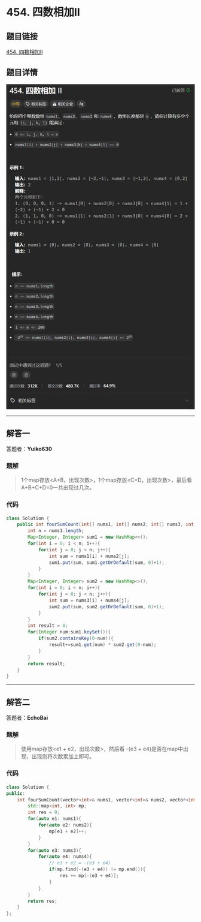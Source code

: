 # 454. 四数相加II
## 题目链接  
[454. 四数相加II](https://leetcode.cn/problems/4sum-ii/description/)
## 题目详情
![题目图片](Img/454.png)

***
## 解答一
答题者：**Yuiko630**

### 题解
>1个map存放<A+B，出现次数>，1个map存放<C+D，出现次数>，最后看A+B+C+D=0一共出现过几次。

### 代码
``` Java
class Solution {
    public int fourSumCount(int[] nums1, int[] nums2, int[] nums3, int[] nums4) {
        int n = nums1.length;
        Map<Integer, Integer> sum1 = new HashMap<>();
        for(int i = 0; i < n; i++){
            for(int j = 0; j < n; j++){
                int sum = nums1[i] + nums2[j];
                sum1.put(sum, sum1.getOrDefault(sum, 0)+1);
            }
        }
        Map<Integer, Integer> sum2 = new HashMap<>();
        for(int i = 0; i < n; i++){
            for(int j = 0; j < n; j++){
                int sum = nums3[i] + nums4[j];
                sum2.put(sum, sum2.getOrDefault(sum, 0)+1);
            }
        }
        int result = 0;
        for(Integer num:sum1.keySet()){
            if(sum2.containsKey(0-num)){
                result+=sum1.get(num) * sum2.get(0-num);
            }
        }
        return result;
    }
}
```

***
## 解答二
答题者：**EchoBai**

### 题解
>使用map存放<e1 + e2，出现次数>，然后看 -(e3 + e4)是否在map中出现，出现则将次数累加上即可。

### 代码
```c++
class Solution {
public:
    int fourSumCount(vector<int>& nums1, vector<int>& nums2, vector<int>& nums3, vector<int>& nums4) {
        std::map<int, int> mp;
        int res = 0;
        for(auto e1: nums1){
            for(auto e2: nums2){
                mp[e1 + e2]++;
            }
        }
        for(auto e3: nums3){
            for(auto e4: nums4){
                // e1 + e2 = -(e3 + e4)
                if(mp.find(-(e3 + e4)) != mp.end()){
                    res += mp[-(e3 + e4)];
                }
            }
        }
        return res;
    }
};
```


